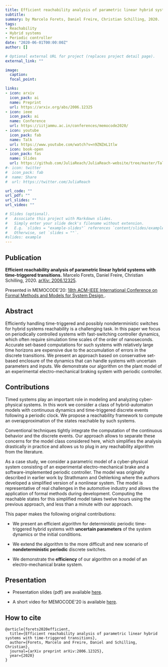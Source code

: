 ```yaml
---
title: Efficient reachability analysis of parametric linear hybrid systems with time-triggered transitions
subtitle:
summary: by Marcelo Forets, Daniel Freire, Christian Schilling, 2020.
tags:
- Reachability
- Hybrid systems
- Periodic controller
date: "2020-06-01T00:00:00Z"
author: []

# Optional external URL for project (replaces project detail page).
external_link: ""

image:
  caption:
  focal_point:

links:
- icon: arxiv
  icon_pack: ai
  name: Preprint
  url: https://arxiv.org/abs/2006.12325
- icon: ieee
  icon_pack: ai
  name: Conference
  url: https://iitjammu.ac.in/conferences/memocode2020/
- icon: youtube
  icon_pack: fab
  name: Talk
  url: https://www.youtube.com/watch?v=n9ZNZmL1tlw
- icon: book-open
  icon_pack: fas
  name: Slides
  url: https://github.com/JuliaReach/JuliaReach-website/tree/master/Talks/EMBrake_MEMOCODE20
#- icon: twitter
#  icon_pack: fab
#  name: Share
#  url: https://twitter.com/JuliaReach

url_code: ""
url_pdf: ""
url_slides: ""
url_video: ""

# Slides (optional).
#   Associate this project with Markdown slides.
#   Simply enter your slide deck's filename without extension.
#   E.g. `slides = "example-slides"` references `content/slides/example-slides.md`.
#   Otherwise, set `slides = ""`.
#slides: example
---
```


## Publication

**Efficient reachability analysis of parametric linear hybrid systems with time-triggered transitions.** Marcelo Forets, Daniel Freire, Christian Schilling, 2020. [arXiv: 2006.12325](https://arxiv.org/abs/2006.12325).

Presented in MEMOCODE'20: [18th ACM-IEEE International Conference on Formal Methods and Models for System Design
](https://iitjammu.ac.in/conferences/memocode2020/index.html).

## Abstract

Efficiently handling time-triggered and possibly nondeterministic switches for hybrid systems
reachability is a challenging task. In this paper we focus on periodically controlled systems
with fast-switching controller dynamics, which often require simulation time scales of the order
of nanoseconds. Accurate set-based computations for such systems with relatively large time
horizons are expensive due to the accumulation of errors in the discrete transitions.
We present an approach based on conservative set-based enclosure of the dynamics that can handle systems
with uncertain parameters and inputs. We demonstrate our algorithm on the plant model of an
experimental electro-mechanical braking system with periodic controller.

## Contributions

Timed systems play an important role in modeling and analyzing cyber-physical systems.
In this work we consider a class of hybrid-automaton models with continuous dynamics and time-triggered discrete events following a periodic clock.
We propose a reachability framework to compute an overapproximation of the states reachable by such systems.

Conventional techniques tightly integrate the computation of the continuous behavior and the discrete events.
Our approach allows to separate these concerns for the model class considered here, which simplifies
the analysis drastically in practice and allows us to plug in any reachability algorithm from the literature.

As a case study, we consider a parametric model of a cyber-physical system consisting of an experimental
electro-mechanical brake and a software-implemented periodic controller.
The model was originally described in earlier work by Strathmann and Oehlerking where the
authors developed a simplified version of a nonlinear system.
The model is representative of real challenges in the automotive industry and allows the application of formal methods during development.
Computing the reachable states for this simplified model takes twelve hours using the previous
approach, and less than a minute with our approach.

This paper makes the following original contributions:

- We present an efficient algorithm for deterministic periodic time-triggered hybrid systems with **uncertain parameters** of the system dynamics or the initial conditions.

- We extend the algorithm to the more difficult and new scenario of **nondeterministic periodic** discrete switches.

- We demonstrate the **efficiency** of our algorithm on a model of an electro-mechanical brake system.

## Presentation

- Presentation slides (pdf) are available [here](https://github.com/JuliaReach/JuliaReach-website/tree/master/Talks/EMBrake_MEMOCODE20).

- A short video for MEMOCODE'20 is available [here](https://www.youtube.com/watch?v=n9ZNZmL1tlw).

## How to cite

```
@article{forets2020efficient,
  title={Efficient reachability analysis of parametric linear hybrid systems with time-triggered transitions},
  author={Forets, Marcelo and Freire, Daniel and Schilling, Christian},
  journal={arXiv preprint arXiv:2006.12325},
  year={2020}
}
```
